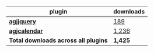 plugin|downloads
------|----------
[**agjjquery**](https://www.npmjs.com/package/agjjquery)|[189](https://www.npmjs.com/package/agjjquery)
[**agjcalendar**](https://www.npmjs.com/package/agjcalendar)|[1,236](https://www.npmjs.com/package/agjcalendar)
**Total downloads across all plugins**|**1,425**
